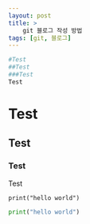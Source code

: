 ```yaml
---
layout: post
title: >
    git 블로그 작성 방법 
tags: [git, 블로그]
---
```


```bash
#Test
##Test
###Test
Test
```
# Test
## Test
### Test
Test


```언어 ex) python, js, java, c, ...
print("hello world")
```

```python
print("hello world")
```
